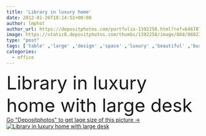 ```yaml
---
title: 'Library in luxury home'
date: 2012-01-26T18:14:52+00:00
author: lmphot
author_url: https://depositphotos.com/portfolio-1392258.html?ref=64678756
image: https://static8.depositphotos.com/thumbs/1392258/image/868/8682307/api_thumb_450.jpg?forcejpeg=true
type: "post"
tags: ['table' ,'large' ,'design' ,'space' ,'luxury' ,'beautiful' ,'business' ,'Decor' ,'decorate' ,'family' ,'chair' ,'electric' ,'carpet' ,'elements' ,'architecture' ,'estate' ,'house' ,'office' ,'window' ,'lamp' ,'real' ,'relax' ,'interior' ,'dwelling' ,'home' ,'with' ,'work' ,'desk' ,'furniture' ,'room' ,'wood' ,'tools' ,'inside' ,'hardwood' ,'floor' ,'library' ,'suburban' ,'in' ,'Rug' ,'living' ,'executive' ,'lighting' ,'residence' ,'residential' ,'books' ,'At' ,'workspace' ,'homes' ,'couch' ,'suburbs' ]
categories: 
  - office
---
```

<div aling="center">
            <font size="60"> Library in luxury home with large desk</font>   
</div>
<div>
    <a href='https://depositphotos.com/8682307/stock-photo-library-in-luxury-home.html?ref=64678756' target=_blank > Go "Depositphotos" to get lage size of this picture ->
        <img href='https://depositphotos.com/8682307/stock-photo-library-in-luxury-home.html?ref=64678756' src='https://static8.depositphotos.com/1392258/868/i/950/depositphotos_8682307-stock-photo-library-in-luxury-home.jpg?forcejpeg=true' alt='Library in luxury home with large desk' >
    </a>
</div>
